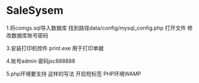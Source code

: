 # SaleSysem
1.将comgs.sql导入数据库 找到路径data/config/mysql_config.php  打开文件    修改数据库账号密码

3.安装打印机控件  print.exe     用于打印单据

4.账号admin  密码jxc888888

5.php环境要支持<?=$a?>  这样的写法   开启短标签    PHP环境WAMP  
